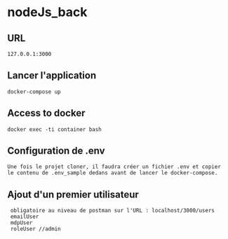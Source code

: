 # nodeJs_back
## URL
```
127.0.0.1:3000
```

## Lancer l'application
```
docker-compose up
```

## Access to docker
```
docker exec -ti container bash
```

## Configuration de .env
```
Une fois le projet cloner, il faudra créer un fichier .env et copier le contenu de .env_sample dedans avant de lancer le docker-compose.
```

## Ajout d'un premier utilisateur
```
 obligatoire au niveau de postman sur l'URL : localhost/3000/users
 emailUser
 mdpUser
 roleUser //admin
```